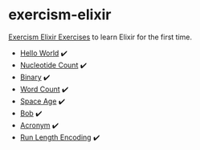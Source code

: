 # exercism-elixir

[Exercism Elixir Exercises](http://exercism.io/languages/elixir/exercises) to learn Elixir for the first time.

* [Hello World](hello-world/README.md) :heavy_check_mark:
* [Nucleotide Count](nucleotide-count/README.md) :heavy_check_mark:
* [Binary](binary/README.md) :heavy_check_mark:
* [Word Count](word-count/README.md) :heavy_check_mark:
* [Space Age](space-age/README.md) :heavy_check_mark:
* [Bob](bob/README.md) :heavy_check_mark:
* [Acronym](acronym/README.md) :heavy_check_mark:
* [Run Length Encoding](run-length-encoding/README.md) :heavy_check_mark:
